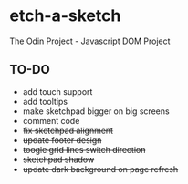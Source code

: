 # etch-a-sketch
The Odin Project - Javascript DOM Project

## TO-DO

- add touch support
- add tooltips
- make sketchpad bigger on big screens
- comment code
- ~~fix sketchpad alignment~~
- ~~update footer design~~
- ~~toogle grid lines switch direction~~
- ~~sketchpad shadow~~
- ~~update dark background on page refresh~~